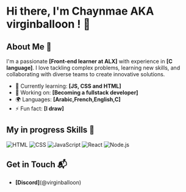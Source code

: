 # Hi there, I'm Chaynmae AKA virginballoon ! 👋


## About Me 🚀

I'm a passionate **[Front-end learner at ALX]** with experience in **[C language]**. I love tackling complex problems, learning new skills, and collaborating with diverse teams to create innovative solutions.

- 🌱 Currently learning: **[JS, CSS and HTML]**
- 🔭 Working on: **[Becoming a fullstack developer]**
- 🌍 Languages: **[Arabic,French,English,C]**
- ⚡ Fun fact: **[I draw]**

## My in progress Skills 🧠

![HTML](https://img.shields.io/badge/-HTML-E34F26?style=flat-square&logo=html5&logoColor=white)
![CSS](https://img.shields.io/badge/-CSS-1572B6?style=flat-square&logo=css3&logoColor=white)
![JavaScript](https://img.shields.io/badge/-JavaScript-F7DF1E?style=flat-square&logo=javascript&logoColor=black)
![React](https://img.shields.io/badge/-React-61DAFB?style=flat-square&logo=react&logoColor=black)
![Node.js](https://img.shields.io/badge/-Node.js-339933?style=flat-square&logo=node.js&logoColor=white)




## Get in Touch 📬


- **[Discord]**(@virginballoon)


